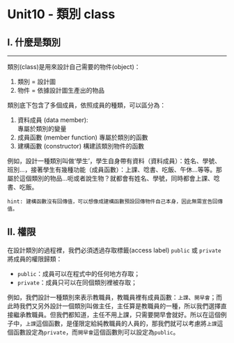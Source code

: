 # Unit10 - 類別 class

## I. 什麼是類別
----

類別(class)是用來設計自己需要的物件(object)：
1. 類別 = 設計圖
2. 物件 = 依據設計圖生產出的物品

類別底下包含了多個成員，依照成員的種類，可以區分為：
1. 資料成員 (data member):  
    專屬於類別的變量
2. 成員函數 (member function)
    專屬於類別的函數
3. 建構函數 (constructor)
    構建該類別物件的函數  

例如，設計一種類別叫做‘學生’，學生自身帶有資料（資料成員）：姓名、學號、班別...，接著學生有幾種功能（成員函數）：上課、唸書、吃飯、午休...等等。那屬於這個類別的物品...呃或者說生物？就都會有姓名、學號，同時都會上課、唸書、吃飯。

    hint: 建構函數沒有回傳值，可以想像成建構函數預設回傳物件自己本身，因此無需宣告回傳值。

## II. 權限

在設計類別的過程裡，我們必須透過存取標籤(access label) `public` 或 `private`將成員的權限歸類：
* `public`：成員可以在程式中的任何地方存取；
* `private`：成員只可以在同個類別裡被存取；

例如，我們設計一種類別來表示教職員，教職員裡有成員函數：`上課`、`開早會`；而此時我們又另外設計一個類別叫做主任，主任算是教職員的一種，所以我們選擇直接繼承教職員。但我們都知道，主任不用上課，只需要開早會就好。所以在這個例子中，`上課`這個函數，是僅限定給純教職員的人員的，那我們就可以考慮將`上課`這個函數設定為`private`，而`開早會`這個函數則可以設定為`public`。